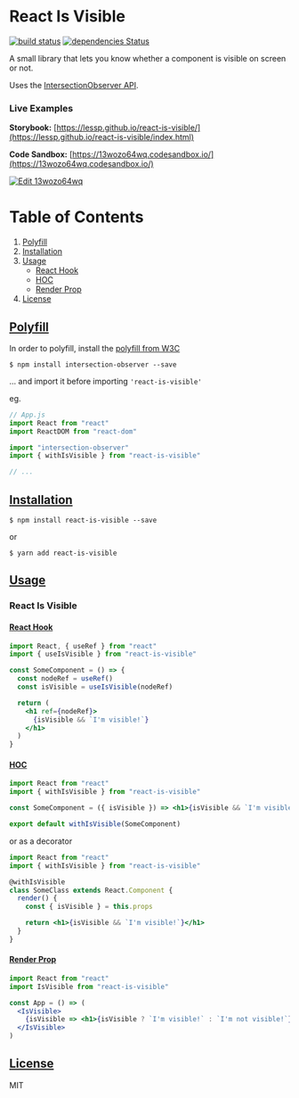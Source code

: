 # React Is Visible

[![build status](https://img.shields.io/travis/lessp/react-is-visible/master.svg?style=flat-square)](https://travis-ci.org/lessp/react-is-visible)
[![dependencies Status](https://david-dm.org/lessp/react-is-visible/status.svg?style=flat-square)](https://david-dm.org/lessp/react-is-visible)

A small library that lets you know whether a component is visible on screen or not.

Uses the [IntersectionObserver API](https://developer.mozilla.org/en-US/docs/Web/API/IntersectionObserver).

### Live Examples

**Storybook:** [https://lessp.github.io/react-is-visible/](https://lessp.github.io/react-is-visible/index.html) 

**Code Sandbox:** [https://13wozo64wq.codesandbox.io/](https://13wozo64wq.codesandbox.io/)

[![Edit 13wozo64wq](https://codesandbox.io/static/img/play-codesandbox.svg)](https://codesandbox.io/s/13wozo64wq)

# Table of Contents
1. [Polyfill](#polyfill)
2. [Installation](#installation)
3. [Usage](#usage) 
     - [React Hook](#react-hook)
     - [HOC](#hoc)
     - [Render Prop](#render-prop)
4. [License](#license)


## [Polyfill](#polyfilll)

In order to polyfill, install the [polyfill from W3C](https://github.com/w3c/IntersectionObserver/tree/master/polyfill)

    $ npm install intersection-observer --save

... and import it before importing `'react-is-visible'`

eg.

```jsx
// App.js
import React from "react"
import ReactDOM from "react-dom"

import "intersection-observer"
import { withIsVisible } from "react-is-visible"

// ...
```

## [Installation](#installation)

    $ npm install react-is-visible --save

or

    $ yarn add react-is-visible

## [Usage](#usage)

### React Is Visible

#### [React Hook](#react-hook)

```jsx
import React, { useRef } from "react"
import { useIsVisible } from "react-is-visible"

const SomeComponent = () => {
  const nodeRef = useRef()
  const isVisible = useIsVisible(nodeRef)

  return (
    <h1 ref={nodeRef}>
      {isVisible && `I'm visible!`}
    </h1>
  )
}
```

#### [HOC](#hoc)

```jsx
import React from "react"
import { withIsVisible } from "react-is-visible"

const SomeComponent = ({ isVisible }) => <h1>{isVisible && `I'm visible!`}</h1>

export default withIsVisible(SomeComponent)
```

or as a decorator

```jsx
import React from "react"
import { withIsVisible } from "react-is-visible"

@withIsVisible
class SomeClass extends React.Component {
  render() {
    const { isVisible } = this.props

    return <h1>{isVisible && `I'm visible!`}</h1>
  }
}
```

#### [Render Prop](#render-prop)

```jsx
import React from "react"
import IsVisible from "react-is-visible"

const App = () => (
  <IsVisible>
    {isVisible => <h1>{isVisible ? `I'm visible!` : `I'm not visible!`}</h1>}
  </IsVisible>
)
```

## [License](#license)

MIT
